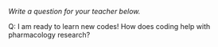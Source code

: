 _Write a question for your teacher below._

Q: I am ready to learn new codes! How does coding help with pharmacology research?
